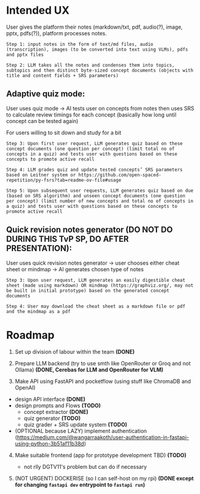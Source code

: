 # Intended UX

User gives the platform their notes (markdown/txt, pdf, audio(?), image, pptx, pdfs(?)), platform processes notes.

```
Step 1: input notes in the form of text/md files, audio (transcription), images (to be converted into text using VLMs), pdfs and pptx files

Step 2: LLM takes all the notes and condenses them into topics, subtopics and then distinct byte-sized concept documents (objects with title and content fields + SRS parameters)
```

## Adaptive quiz mode:

User uses quiz mode -> AI tests user on concepts from notes then uses SRS to calculate review timings for each concept (basically how long until concept can be tested again)

For users willing to sit down and study for a bit

```
Step 3: Upon first user request, LLM generates quiz based on these concept documents (one question per concept) (limit total no of concepts in a quiz) and tests user with questions based on these concepts to promote active recall

Step 4: LLM grades quiz and update tested concepts’ SRS parameters based on Leitner system or https://github.com/open-spaced-repetition/py-fsrs?tab=readme-ov-file#usage

Step 5: Upon subsequent user requests, LLM generates quiz based on due (based on SRS algorithm) and unseen concept documents (one question per concept) (limit number of new concepts and total no of concepts in a quiz) and tests user with questions based on these concepts to promote active recall
```

## Quick revision notes generator (DO NOT DO DURING THIS TvP SP, DO AFTER PRESENTATION):

User uses quick revision notes generator -> user chooses either cheat sheet or mindmap -> AI generates chosen type of notes

```
Step 3: Upon user request, LLM generates an easily digestible cheat sheet (made using markdown) OR mindmap (https://graphviz.org/, may not be built in initial prototype) based on the generated concept documents

Step 4: User may download the cheat sheet as a markdown file or pdf and the mindmap as a pdf 
```

# Roadmap

1. Set up division of labour within the team
**(DONE)**

2. Prepare LLM backend (try to use smth like OpenRouter or Groq and not Ollama)
**(DONE, Cerebas for LLM and OpenRouter for VLM)**

3. Make API using FastAPI and pocketflow (using stuff like ChromaDB and OpenAI)

- design API interface **(DONE)**
- design prompts and Flows **(TODO)**
    - concept extractor **(DONE)**
    - quiz generator **(TODO)**
    - quiz grader + SRS update system **(TODO)**
- (OPTIONAL because LAZY) implement authentication (https://medium.com/@wangarraakoth/user-authentication-in-fastapi-using-python-3b51af11b38d)

4. Make suitable frontend (app for prototype development TBD) **(TODO)**
    - not rlly DGTV11's problem but can do if necessary

5. (NOT URGENT) DOCKERISE (so I can self-host on my rpi) **(DONE except for changing `fastapi dev` entrypoint to `fastapi run`)**
